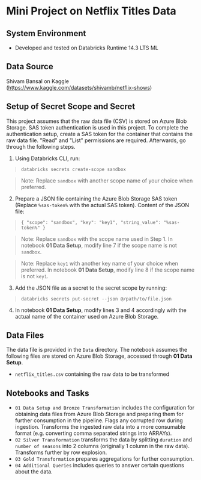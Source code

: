 # Mini Project on Netflix Titles Data

## System Environment
- Developed and tested on Databricks Runtime 14.3 LTS ML

## Data Source
Shivam Bansal on Kaggle (https://www.kaggle.com/datasets/shivamb/netflix-shows)

## Setup of Secret Scope and Secret
This project assumes that the raw data file (CSV) is stored on Azure Blob Storage. SAS token authentication is used in this project. To complete the authentication setup, create a SAS token for the container that contains the raw data file. "Read" and "List" permissions are required. Afterwards, go through the following steps.
1. Using Databricks CLI, run:
> `databricks secrets create-scope sandbox`

> Note: Replace `sandbox` with another scope name of your choice when preferred.

2. Prepare a JSON file containing the Azure Blob Storage SAS token (Replace `%sas-token%` with the actual SAS token). Content of the JSON file:
> `{ "scope": "sandbox", "key": "key1", "string_value": "%sas-token%" }`

> Note: Replace `sandbox` with the scope name used in Step 1. In notebook **01 Data Setup**, modify line 7 if the scope name is not `sandbox`.

> Note: Replace `key1` with another key name of your choice when preferred. In notebook **01 Data Setup**, modify line 8 if the scope name is not `key1`.

3. Add the JSON file as a secret to the secret scope by running:
> `databricks secrets put-secret --json @/path/to/file.json`

4. In notebook **01 Data Setup**, modify lines 3 and 4 accordingly with the actual name of the container used on Azure Blob Storage.

## Data Files
The data file is provided in the `Data` directory. The notebook assumes the following files are stored on Azure Blob Storage, accessed through **01 Data Setup**.
- `netflix_titles.csv` containing the raw data to be transformed

## Notebooks and Tasks
- `01 Data Setup and Bronze Transformation` includes the configuration for obtaining data files from Azure Blob Storage and preparing them for further consumption in the pipeline. Flags any corrupted row during ingestion. Transforms the ingested raw data into a more consumable format (e.g. converting comma separated strings into ARRAYs).
- `02 Silver Transformation` transforms the data by splitting `duration` and `number of seasons` into 2 columns (originally 1 column in the raw data). Transforms further by row explosion.
- `03 Gold Transformation` prepares aggregations for further consumption.
- `04 Additional Queries` includes queries to answer certain questions about the data.
